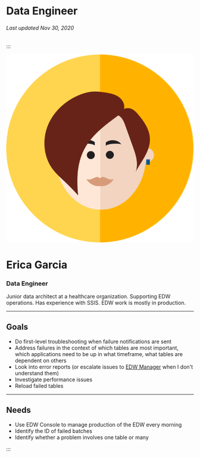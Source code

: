 # Data Engineer

###### Last updated Nov 30, 2020

:::

<div class="persona-header">

![Avatar Image](./assets/avatars/avatar61.svg)

<div>

# Erica Garcia

### Data Engineer

Junior data architect at a healthcare organization. Supporting EDW operations. Has experience with SSIS. EDW work is mostly in production.

</div>

</div>

<article>

---

## Goals

-   Do first-level troubleshooting when failure notifications are sent
-   Address failures in the context of which tables are most important, which applications need to be up in what timeframe, what tables are dependent on others
-   Look into error reports (or escalate issues to [EDW Manager](/content/personas/edw-manager) when I don't understand them)
-   Investigate performance issues
-   Reload failed tables


---

## Needs

-   Use EDW Console to manage production of the EDW every morning
-   Identify the ID of failed batches
-   Identify whether a problem involves one table or many

</article>

:::
